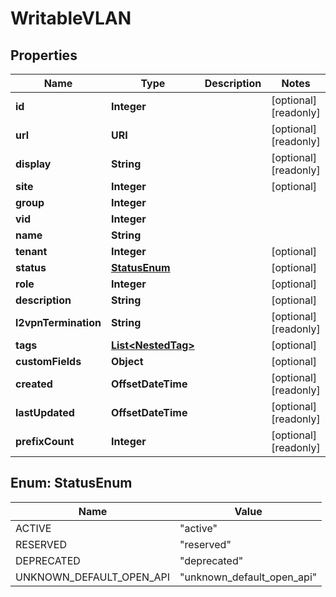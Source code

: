 

# WritableVLAN


## Properties

| Name | Type | Description | Notes |
|------------ | ------------- | ------------- | -------------|
|**id** | **Integer** |  |  [optional] [readonly] |
|**url** | **URI** |  |  [optional] [readonly] |
|**display** | **String** |  |  [optional] [readonly] |
|**site** | **Integer** |  |  [optional] |
|**group** | **Integer** |  |  |
|**vid** | **Integer** |  |  |
|**name** | **String** |  |  |
|**tenant** | **Integer** |  |  [optional] |
|**status** | [**StatusEnum**](#StatusEnum) |  |  [optional] |
|**role** | **Integer** |  |  [optional] |
|**description** | **String** |  |  [optional] |
|**l2vpnTermination** | **String** |  |  [optional] [readonly] |
|**tags** | [**List&lt;NestedTag&gt;**](NestedTag.md) |  |  [optional] |
|**customFields** | **Object** |  |  [optional] |
|**created** | **OffsetDateTime** |  |  [optional] [readonly] |
|**lastUpdated** | **OffsetDateTime** |  |  [optional] [readonly] |
|**prefixCount** | **Integer** |  |  [optional] [readonly] |



## Enum: StatusEnum

| Name | Value |
|---- | -----|
| ACTIVE | &quot;active&quot; |
| RESERVED | &quot;reserved&quot; |
| DEPRECATED | &quot;deprecated&quot; |
| UNKNOWN_DEFAULT_OPEN_API | &quot;unknown_default_open_api&quot; |



